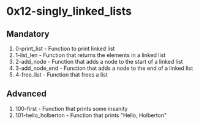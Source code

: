 # 0x12-singly_linked_lists

## Mandatory

1. 0-print_list - Function to print linked list
2. 1-list_len - Function that returns the elements in a linked list
3. 2-add_node - Function that adds a node to the start of a linked list
4. 3-add_node_end - Function that adds a node to the end of a linked list
5. 4-free_list - Function that frees a list

## Advanced

1. 100-first - Function that prints some insanity
2. 101-hello_holberton - Function that prints "Hello, Holberton"
